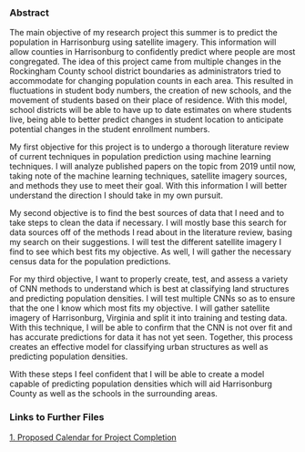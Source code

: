### Abstract
The main objective of my research project this summer is to predict the population in Harrisonburg using satellite imagery. This information will allow counties in Harrisonburg to confidently predict where people are most congregated. The idea of this project came from multiple changes in the Rockingham County school district boundaries as administrators tried to accommodate for changing population counts in each area. This resulted in fluctuations in student body numbers, the creation of new schools, and the movement of students based on their place of residence. With this model, school districts will be able to have up to date estimates on where students live, being able to better predict changes in student location to anticipate potential changes in the student enrollment numbers. 

My first objective for this project is to undergo a thorough literature review of current techniques in population prediction using machine learning techniques. I will analyze published papers on the topic from 2019 until now, taking note of the machine learning techniques, satellite imagery sources, and methods they use to meet their goal. With this information I will better understand the direction I should take in my own pursuit.

My second objective is to find the best sources of data that I need and to take steps to clean the data if necessary. I will mostly base this search for data sources off of the methods I read about in the literature review, basing my search on their suggestions. I will test the different satellite imagery I find to see which best fits my objective. As well, I will gather the necessary census data for the population predictions. 

For my third objective, I want to properly create, test, and assess a variety of CNN methods to understand which is best at classifying land structures and predicting population densities. I will test multiple CNNs so as to ensure that the one I know which most fits my objective. I will gather satellite imagery of Harrisonburg, Virginia and split it into training and testing data. With this technique, I will be able to confirm that the CNN is not over fit and has accurate predictions for data it has not yet seen. Together, this process creates an effective model for classifying urban structures as well as predicting population densities. 

With these steps I feel confident that I will be able to create a model capable of predicting population densities which will aid Harrisonburg County as well as the schools in the surrounding areas. 

### Links to Further Files
[1. Proposed Calendar for Project Completion](calendar.md)
